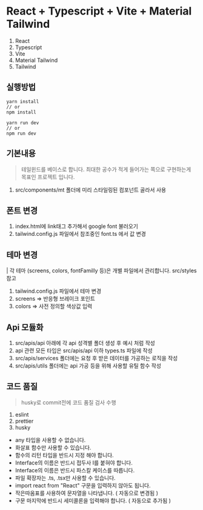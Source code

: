 # React + Typescript + Vite + Material Tailwind

1. React
2. Typescript
3. Vite
4. Material Tailwind
5. Tailwind

## 실행방법

```
yarn install
// or
npm install

yarn run dev
// or
npm run dev
```

## 기본내용

> 테일윈드를 베이스로 합니다. 최대한 공수가 적게 들어가는 쪽으로 구현하는게 목표인 프로젝트 입니다.

1. src/components/mt 폴더에 미리 스타일링된 컴포넌트 골라서 사용

## 폰트 변경

1. index.html에 link태그 추가해서 google font 불러오기
2. tailwind.config.js 파일에서 참조중인 font.ts 에서 값 변경

## 테마 변경

| 각 테마 (screens, colors, fontFamilly 등)은 개별 파일에서 관리합니다. src/styles 참고

1. tailwind.config.js 파일에서 테마 변경
2. screens => 반응형 브레이크 포인트
3. colors => 사전 정의할 색상값 입력

## Api 모듈화

1. src/apis/api 아래에 각 api 성격별 폴더 생성 후 예시 처럼 작성
2. api 관련 모든 타입은 src/apis/api 이하 types.ts 파일에 작성
3. src/apis/services 폴더에는 요청 후 받은 데이터를 가공하는 로직을 작성
4. src/apis/utils 폴더에는 api 가공 등을 위해 사용할 유틸 함수 작성

## 코드 품질

> husky로 commit전에 코드 품질 검사 수행

1. eslint
2. prettier
3. husky

- any 타입을 사용할 수 없습니다.
- 화살표 함수만 사용할 수 있습니다.
- 함수의 리턴 타입을 반드시 지정 해야 합니다.
- Interface의 이름은 반드시 접두사 I를 붙혀야 합니다.
- Interface의 이름은 반드시 파스칼 케이스를 따릅니다.
- 파일 확장자는 .ts, .tsx만 사용할 수 있습니다.
- import react from "React" 구문을 입력하지 않아도 됩니다.
- 작은따옴표를 사용하여 문자열을 나타냅니다. ( 자동으로 변경됨 )
- 구문 마지막에 반드시 세미콜론을 입력해야 합니다. ( 자동으로 추가됨 )
